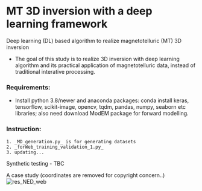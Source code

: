 # MT 3D inversion with a deep learning framework

Deep learning (DL) based algorithm to realize magnetotelluric (MT) 3D inversion 
* The goal of this study is to realize 3D inversion with deep learning algorithm and its practical application of magnetotelluric data, instead of traditional interative processing.

### Requirements:

* Install python 3.8/newer and anaconda packages: conda install keras, tensorflow, scikit-image, opencv, tqdm, pandas, numpy, seaborn etc libraries; also need download ModEM package for forward modelling.

### Instruction:
    1. _MD_generation.py_ is for generating datasets
    2. _forWeb_training_validation_1.py_ 
    3. updating...
Synthetic testing - TBC


A case study (coordinates are removed for copyright concern..)
![res_NED_web](https://user-images.githubusercontent.com/39324742/156404676-b119e406-4831-4097-a61a-d102fa7547fd.gif)

